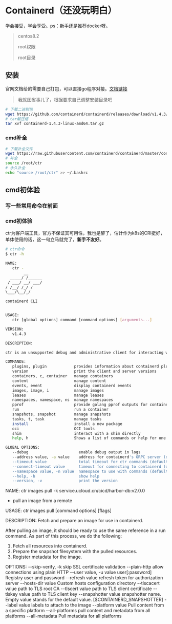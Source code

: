 # Containerd（还没玩明白）

学会接受，学会享受。ps：新手还是推荐docker呀。

> centos8.2 
> 
> root权限
> 
> root目录


## 安装

官网文档给的需要自己打包，可以直接go程序对接。[文档链接](https://containerd.io/docs/getting-started/)

> 我就图省事儿了，根据要求自己调整安装目录吧

```bash
# 下载二进制包
wget https://github.com/containerd/containerd/releases/download/v1.4.3/containerd-1.4.3-linux-amd64.tar.gz
# tar解压缩
tar xvf containerd-1.4.3-linux-amd64.tar.gz
```

### cmd补全

```bash
# 下载补全文件
wget https://raw.githubusercontent.com/containerd/containerd/master/contrib/autocomplete/ctr
# 补全
source /root/ctr
# 永久补全
echo "source /root/ctr" >> ~/.bashrc
```
## cmd初体验

### 写一些常用命令在前面



### cmd初体验

ctr为客户端工具，官方不保证其可用性，我也是醉了，估计作为k8s的CRI挺好，单体使用的话，这一句立马就完了，**新手不友好**。

```bash
# ctr命令
$ ctr -h
```

```bash
NAME:
   ctr - 
        __
  _____/ /______
 / ___/ __/ ___/
/ /__/ /_/ /
\___/\__/_/

containerd CLI


USAGE:
   ctr [global options] command [command options] [arguments...]

VERSION:
   v1.4.3

DESCRIPTION:

ctr is an unsupported debug and administrative client for interacting with the containerd daemon. Because it is unsupported, the commands,options, and operations are not guaranteed to be backward compatible or stable from release to release of the containerd project.

COMMANDS:
   plugins, plugin            provides information about containerd plugins
   version                    print the client and server versions
   containers, c, container   manage containers
   content                    manage content
   events, event              display containerd events
   images, image, i           manage images
   leases                     manage leases
   namespaces, namespace, ns  manage namespaces
   pprof                      provide golang pprof outputs for containerd
   run                        run a container
   snapshots, snapshot        manage snapshots
   tasks, t, task             manage tasks
   install                    install a new package
   oci                        OCI tools
   shim                       interact with a shim directly
   help, h                    Shows a list of commands or help for one command

GLOBAL OPTIONS:
   --debug                      enable debug output in logs
   --address value, -a value    address for containerd's GRPC server (default: "/run/containerd/containerd.sock") [$CONTAINERD_ADDRESS]
   --timeout value              total timeout for ctr commands (default: 0s)
   --connect-timeout value      timeout for connecting to containerd (default: 0s)
   --namespace value, -n value  namespace to use with commands (default: "default") [$CONTAINERD_NAMESPACE]
   --help, -h                   show help
   --version, -v                print the version
```
NAME:
   ctr images pull -k service.ucloud.cn/cicd/harbor-db:v2.0.0 
   
   - pull an image from a remote

USAGE:
   ctr images pull [command options] [flags] <ref>

DESCRIPTION:
   Fetch and prepare an image for use in containerd.

After pulling an image, it should be ready to use the same reference in a run command. As part of this process, we do the following:

1. Fetch all resources into containerd.
2. Prepare the snapshot filesystem with the pulled resources.
3. Register metadata for the image.


OPTIONS:
   --skip-verify, -k       skip SSL certificate validation
   --plain-http            allow connections using plain HTTP
   --user value, -u value  user[:password] Registry user and password
   --refresh value         refresh token for authorization server
   --hosts-dir value       Custom hosts configuration directory
   --tlscacert value       path to TLS root CA
   --tlscert value         path to TLS client certificate
   --tlskey value          path to TLS client key
   --snapshotter value     snapshotter name. Empty value stands for the default value. [$CONTAINERD_SNAPSHOTTER]
   --label value           labels to attach to the image
   --platform value        Pull content from a specific platform
   --all-platforms         pull content and metadata from all platforms
   --all-metadata          Pull metadata for all platforms
